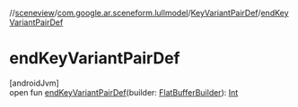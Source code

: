 //[sceneview](../../../index.md)/[com.google.ar.sceneform.lullmodel](../index.md)/[KeyVariantPairDef](index.md)/[endKeyVariantPairDef](end-key-variant-pair-def.md)

# endKeyVariantPairDef

[androidJvm]\
open fun [endKeyVariantPairDef](end-key-variant-pair-def.md)(builder: [FlatBufferBuilder](../../com.google.flatbuffers/-flat-buffer-builder/index.md)): [Int](https://kotlinlang.org/api/latest/jvm/stdlib/kotlin/-int/index.html)
